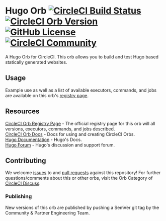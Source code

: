 # Hugo Orb [![CircleCI Build Status](https://circleci.com/gh/CircleCI-Public/hugo-orb.svg?style=shield "CircleCI Build Status")](https://circleci.com/gh/CircleCI-Public/hugo-orb) [![CircleCI Orb Version](https://img.shields.io/badge/endpoint.svg?url=https://badges.circleci.io/orb/circleci/hugo)][reg-page] [![GitHub License](https://img.shields.io/badge/license-MIT-lightgrey.svg)](https://raw.githubusercontent.com/CircleCI-Public/hugo-orb/master/LICENSE) [![CircleCI Community](https://img.shields.io/badge/community-CircleCI%20Discuss-343434.svg)](https://discuss.circleci.com/c/ecosystem/orbs)

A Hugo Orb for CircleCI.
This orb allows you to build and test Hugo based statically generated websites.


## Usage

Example use as well as a list of available executors, commands, and jobs are available on this orb's [registry page][reg-page].


## Resources

[CircleCI Orb Registry Page][reg-page] - The official registry page for this orb will all versions, executors, commands, and jobs described.  
[CircleCI Orb Docs](https://circleci.com/docs/2.0/orb-intro/#section=configuration) - Docs for using and creating CircleCI Orbs.  
[Hugo Documentation](https://gohugo.io/documentation/) - Hugo's Docs.  
[Hugo Forum](https://discourse.gohugo.io/) - Hugo's discussion and support forum.  


## Contributing
We welcome [issues](https://github.com/CircleCI-Public/hugo-orb/issues) to and [pull requests](https://github.com/CircleCI-Public/hugo-orb/pulls) against this repository!
For further questions/comments about this or other orbs, visit the Orb Category of [CircleCI Discuss](https://discuss.circleci.com/c/orbs).

### Publishing

New versions of this orb are published by pushing a SemVer git tag by the Community & Partner Engineering Team.



[reg-page]: https://circleci.com/orbs/registry/orb/circleci/hugo
